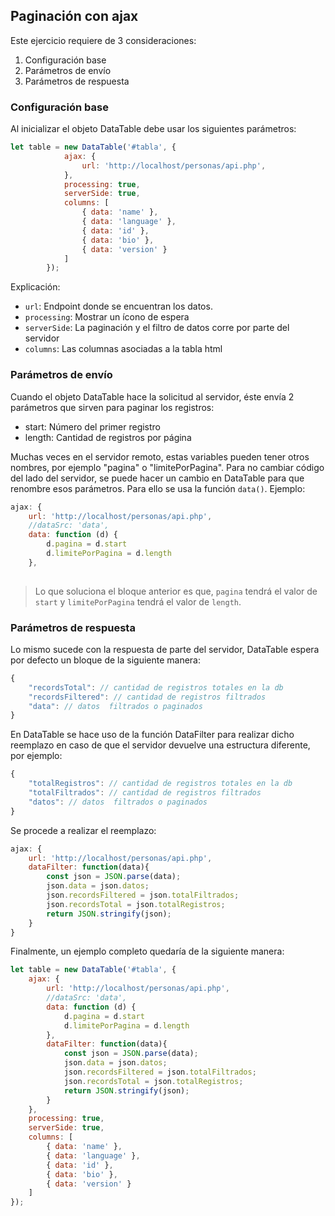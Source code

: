 ## Paginación con ajax
Este ejercicio requiere de 3 consideraciones:

1. Configuración base
2. Parámetros de envío
3. Parámetros de respuesta

### Configuración base
Al inicializar el objeto DataTable debe usar los siguientes parámetros:

```js
let table = new DataTable('#tabla', {
            ajax: {
                url: 'http://localhost/personas/api.php',
            },
            processing: true,
            serverSide: true,
            columns: [
                { data: 'name' },
                { data: 'language' },
                { data: 'id' },
                { data: 'bio' },
                { data: 'version' }
            ]
        });
```

Explicación:
* `url`: Endpoint donde se encuentran los datos.
* `processing`: Mostrar un ícono de espera
* `serverSide`: La paginación y el filtro de datos corre por parte del servidor
* `columns`: Las columnas asociadas a la tabla html

### Parámetros de envío
Cuando el objeto DataTable hace la solicitud al servidor, éste envía 2 parámetros que sirven para paginar los registros:

* start: Número del primer registro
* length: Cantidad de registros por página

Muchas veces en el servidor remoto, estas variables pueden tener otros nombres, por ejemplo "pagina" o "limitePorPagina". Para no cambiar código del lado del servidor, se puede hacer un cambio en DataTable para que renombre esos parámetros. Para ello se usa la función `data()`. Ejemplo:

```js
ajax: {
	url: 'http://localhost/personas/api.php',
	//dataSrc: 'data',
	data: function (d) {
		d.pagina = d.start
		d.limitePorPagina = d.length
	},
	
```
> Lo que soluciona el bloque anterior es que, `pagina` tendrá el valor de `start` y `limitePorPagina` tendrá el valor de  `length`.

### Parámetros de respuesta
Lo mismo sucede con la respuesta de parte del servidor, DataTable espera por defecto un bloque de la siguiente manera:
```js
{
	"recordsTotal": // cantidad de registros totales en la db
	"recordsFiltered": // cantidad de registros filtrados
	"data": // datos  filtrados o paginados
}
```


En DataTable se hace uso de la función DataFilter para realizar dicho reemplazo en caso de que el servidor devuelve una estructura diferente, por ejemplo:

```js
{
	"totalRegistros": // cantidad de registros totales en la db
	"totalFiltrados": // cantidad de registros filtrados
	"datos": // datos  filtrados o paginados
}
```

Se procede a realizar el reemplazo:

```js
ajax: {
	url: 'http://localhost/personas/api.php',
	dataFilter: function(data){
		const json = JSON.parse(data);
		json.data = json.datos;
		json.recordsFiltered = json.totalFiltrados;
		json.recordsTotal = json.totalRegistros;
		return JSON.stringify(json);
	}
}
```

Finalmente, un ejemplo completo quedaría de la siguiente manera:

```js
let table = new DataTable('#tabla', {
	ajax: {
		url: 'http://localhost/personas/api.php',
		//dataSrc: 'data',
		data: function (d) {
			d.pagina = d.start
			d.limitePorPagina = d.length
		},
		dataFilter: function(data){
			const json = JSON.parse(data);
			json.data = json.datos;
			json.recordsFiltered = json.totalFiltrados;
			json.recordsTotal = json.totalRegistros;
			return JSON.stringify(json);
		}
	},
	processing: true,
	serverSide: true,
	columns: [
		{ data: 'name' },
		{ data: 'language' },
		{ data: 'id' },
		{ data: 'bio' },
		{ data: 'version' }
	]
});
```
